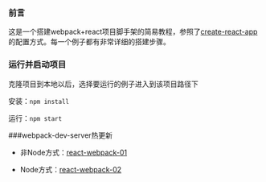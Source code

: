 ### 前言
这是一个搭建webpack+react项目脚手架的简易教程，参照了[create-react-app](https://github.com/facebookincubator/create-react-app)的配置方式。每一个例子都有非常详细的搭建步骤。

### 运行并启动项目

克隆项目到本地以后，选择要运行的例子进入到该项目路径下

安装：`npm install`

运行：`npm start`

###webpack-dev-server热更新
- 非Node方式：[react-webpack-01](https://github.com/dengshasha/react-webpack/tree/master/react-webpack-01)

- Node方式：[react-webpack-02](https://github.com/dengshasha/react-webpack/tree/master/react-webpack-02)
